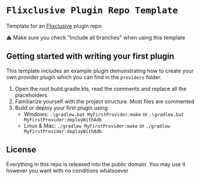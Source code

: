 # `Flixclusive Plugin Repo Template`

Template for an [Flixclusive](https://github.com/rhenwinch/Flixclusive) plugin repo

⚠️ Make sure you check "Include all branches" when using this template

 
## Getting started with writing your first plugin

This template includes an example plugin demonstrating how to create your own provider plugin which you can find in the `providers` folder.

1. Open the root build.gradle.kts, read the comments and replace all the placeholders
2. Familiarize yourself with the project structure. Most files are commented
3. Build or deploy your first plugin using:
   - Windows: `.\gradlew.bat MyFirstProvider:make` or `.\gradlew.bat MyFirstProvider:deployWithAdb`
   - Linux & Mac: `./gradlew MyFirstProvider:make` or `./gradlew MyFirstProvider:deployWithAdb`

## License

Everything in this repo is released into the public domain. You may use it however you want with no conditions whatsoever
